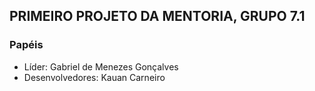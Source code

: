## PRIMEIRO PROJETO DA MENTORIA, GRUPO 7.1

### Papéis

- Líder: Gabriel de Menezes Gonçalves
- Desenvolvedores: Kauan Carneiro
